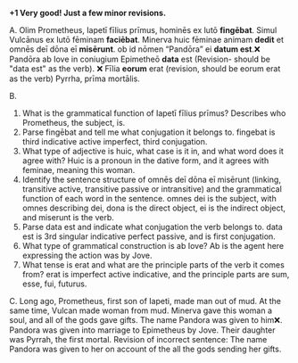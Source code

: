 **+1 Very good! Just a few minor revisions.**

A.
Olim Prometheus, Iapetī fīlius prīmus, hominēs ex lutō **fingēbat**. Simul Vulcānus ex lutō fēminam **faciēbat**. 
Minerva huic fēminae animam **dedit** et omnēs deī dōna eī **misērunt**. ob id nōmen “Pandōra” ei **datum est**.❌
Pandōra ab Iove in coniugium Epimetheō **data** est (Revision- should be "data est" as the verb). ❌ Fīlia **eorum** erat (revision, should be eorum erat as the verb) Pyrrha, prīma mortālis.

B.
1. What is the grammatical function of Iapetī fīlius prīmus?
Describes who Prometheus, the subject, is.
2. Parse fingēbat and tell me what conjugation it belongs to.
fingebat is third indicative active imperfect, third conjugation.
3. What type of adjective is huic, what case is it in, and what word does it agree with?
Huic is a pronoun in the dative form, and it agrees with feminae, meaning this woman.
4. Identify the sentence structure of omnēs deī dōna eī misērunt (linking, transitive active, transitive passive or intransitive) and the grammatical function of each word in the sentence.
omnes dei is the subject, with omnes describing dei, dona is the direct object, ei is the indirect object, and miserunt is the verb.
5. Parse data est and indicate what conjugation the verb belongs to.
data est is 3rd singular indicative perfect passive, and is first conjugation.
6. What type of grammatical construction is ab Iove?
Ab is the agent here expressing the action was by Jove.
7. What tense is erat and what are the principle parts of the verb it comes from?
erat is imperfect active indicative, and the principle parts are sum, esse, fui, futurus.

C.
Long ago, Prometheus, first son of Iapeti, made man out of mud. At the same time, Vulcan made woman from mud. Minerva gave this woman a soul,
and all of the gods gave gifts. The name Pandora was given to him❌. Pandora was given into marriage to Epimetheus by Jove. Their daughter was Pyrrah,
the first mortal.
Revision of incorrect sentence: The name Pandora was given to her on account of the all the gods sending her gifts.
